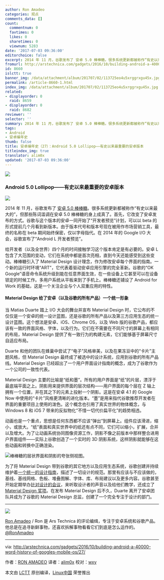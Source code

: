 ```yaml
---
author: Ron Amadeo
categories: 观点
comments_data: []
count:
  commentnum: 0
  favtimes: 0
  likes: 0
  sharetimes: 0
  viewnum: 5283
date: '2017-07-03 09:36:00'
editorchoice: false
excerpt: 2014 年 11 月，谷歌发布了 安卓 5.0 棒棒糖。很多系统更新都被称作“有史以来最大的”，但那些陈词滥调在安卓 5.0 棒棒糖的身上成真了。
fromurl: http://arstechnica.com/gadgets/2016/10/building-android-a-40000-word-history-of-googles-mobile-os/27/
id: 8660
islctt: true
banner_img: /data/attachment/album/201707/02/113725eo4u5xrggrxgu45x.jpg
permalink: /article-8660-1.html
index_img: /data/attachment/album/201707/02/113725eo4u5xrggrxgu45x.jpg.thumb.jpg
related:
- displayorder: 0
  raid: 8659
- displayorder: 0
  raid: 8682
reviewer: ''
selector: ''
summary: 2014 年 11 月，谷歌发布了 安卓 5.0 棒棒糖。很多系统更新都被称作“有史以来最大的”，但那些陈词滥调在安卓 5.0 棒棒糖的身上成真了。
tags:
- Android
- 安卓编年史
thumb: false
title: 安卓编年史（27）：Android 5.0 Lollipop——有史以来最重要的安卓版本
titleindex_img: true
translator: alim0x
updated: '2017-07-03 09:36:00'
---
```


![](/data/attachment/album/201707/02/113725eo4u5xrggrxgu45x.jpg)


### Android 5.0 Lollipop——有史以来最重要的安卓版本


![](/data/attachment/album/201707/02/113914nr0m4nw107otaao3.jpg)


2014 年 11 月，谷歌发布了 [安卓 5.0 棒棒糖](http://arstechnica.com/gadgets/2014/11/android-5-0-lollipop-thoroughly-reviewed/)。很多系统更新都被称作“有史以来最大的”，但那些陈词滥调在安卓 5.0 棒棒糖的身上成真了。首先，它改变了安卓发布的方式。谷歌与这个版本的安卓一同开始了“开发者预览”计划，可以以 beta 的形式提前几个月看到新版本。由于版本代号和版本号现在被用作市场营销工具，最终的名称在 beta 期间始终保密，仅以字母指代。在 2014 年的 Google I/O 大会，谷歌宣布了“Android L 开发者预览”。


给开发者（以及全世界）四个月的时间接触学习这个版本肯定是有必要的。安卓 L 包含了大范围的变动，它们在系统中都是首次亮相，直到今天还能感受到这些变动。棒棒糖引入了 Material Design 设计理念，作为修改安卓每个界面的指南。一个新的运行时环境“ART”，它代表着驱动安卓应用引擎的完全革新。谷歌的“OK Google”语音命令系统升级到能在任意界面生效，在一些设备上它甚至可以在设备锁定的时候工作。多用户系统从平板来到了手机上。棒棒糖还铺设了 Android for Work 的基础，这是一个关注企业与个人双重应用的特性。


#### Material Design 给了安卓（以及谷歌的所有产品）一个统一形象


当 Matias Duarte 踏上 I/O 大会的舞台并宣布 Material Design 时，它公布的不仅仅是一个安卓的统一设计蓝图，还是谷歌的所有产品以及第三方应用生态的统一设计蓝图。这个想法是安卓、iOS、Chrome OS，以及 Web 版的谷歌产品，都应该有一致的界面风格、字体，以及行为。它们在不需要在不同尺寸的屏幕上有相同的布局，Material Design 提供了有一致行为的构建元素，它们能够基于屏幕尺寸自适应布局。


Duarte 和他的团队在蜂巢中尝试了“电子”风格审美，以及在果冻豆中的“卡片”主题风格，但 Material Design 最终成了被选中的设计系统，应用到谷歌的所有产品线。Material Design 已经超出了一个用户界面设计指南的概念，成为了谷歌作为一个公司的一致性代表。


Material Design 主要的比喻是“纸和墨”。所有的用户界面是“纸”的片层，漂浮于最底端平面之上。阴影用来提供界面的层次结构——用户界面的每个层在 Z 轴上拥有一个位置，并在其之下的元素上投射一个阴影。这是在安卓 4.1 的 Google Now 中使用的“卡片”风格更清晰的进化版本。“墨”是用来指代谷歌推荐开发者在界面的重要项目上使用的泼色。这个概念也引用了真实世界的物体概念，与 Windows 8 和 iOS 7 带来的反拟物化“不惜一切代价扁平化”的趋势相违。


动画也是一个重点，思想是任何东西都不应该“弹出”到屏幕上。组件应该滑进，缩小，或放大。“纸”表面和真实世界中的纸还有点不同，它们可以缩小，扩展，合并以及增大。为了让动画系统协同图像资源工作，阴影不像之前版本中那样整合进用户界面组件——实际上谷歌创造了一个实时的 3D 阴影系统，这样阴影就能够在这些动画和转换中正确渲染。


![棒棒糖的层状界面和阴影的夸张侧视图。](/data/attachment/album/201707/02/113914weq0qndawnur6nyy.jpg)


为了将 Material Design 带到谷歌的其它地方以及应用生态系统，谷歌创建并持续维护着[一个统一的设计指南](https://design.google.com/resources/)，描述了一切设计的规范。那里有应该与不应该做的，基线、基线网格、色板、堆叠图解、字体、库、布局建议以及更多内容。谷歌甚至开始定期举办[针对设计的会议](https://design.google.com/events/)，来听取设计者的声音以及给他们教学，还成立了 [Material Design 奖项](https://design.google.com/articles/material-design-awards/)。在发布 Material Design 后不久，Duarte 离开了安卓团队并成为了谷歌的 Material Design 总监，创建了一个完全专注于设计的部门。




---


![](/data/attachment/album/201706/24/162535j8ke2nu4ccvw44g9.jpg)


[Ron Amadeo](http://arstechnica.com/author/ronamadeo) / Ron 是 Ars Technica 的评论编缉，专注于安卓系统和谷歌产品。他总是在追寻新鲜事物，还喜欢拆解事物看看它们到底是怎么运作的。[@RonAmadeo](https://twitter.com/RonAmadeo)




---


via: <http://arstechnica.com/gadgets/2016/10/building-android-a-40000-word-history-of-googles-mobile-os/27/>


作者：[RON AMADEO](http://arstechnica.com/author/ronamadeo) 译者：[alim0x](https://github.com/alim0x) 校对：[wxy](https://github.com/wxy)


本文由 [LCTT](https://github.com/LCTT/TranslateProject) 原创编译，[Linux中国](https://linux.cn/) 荣誉推出